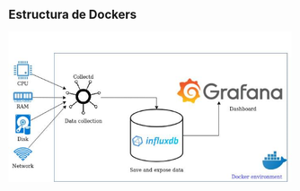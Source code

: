 ## Estructura de Dockers

![Esquema](https://github.com/SergiMC/ProyectoSergiMC/blob/master/Fotos/esquema.jpg)
